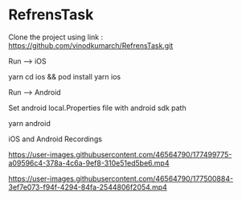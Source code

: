 # RefrensTask

Clone the project using link : https://github.com/vinodkumarch/RefrensTask.git

Run --> iOS

yarn
cd ios && pod install
yarn ios

Run --> Android

Set android local.Properties file with android sdk path

yarn android

iOS and Android Recordings



https://user-images.githubusercontent.com/46564790/177499775-a09596c4-378a-4c6a-9ef8-310e51ed5be6.mp4  



https://user-images.githubusercontent.com/46564790/177500884-3ef7e073-f94f-4294-84fa-2544806f2054.mp4

